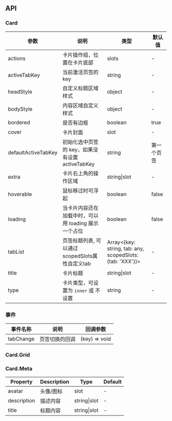 
## API

### Card

| 参数      | 说明 | 类型 | 默认值 |
| ---       | --- | --- | --- |
| actions   | 卡片操作组，位置在卡片底部 |slots | - |
| activeTabKey | 当前激活页签的 key | string | - |
| headStyle | 自定义标题区域样式 | object | - |
| bodyStyle | 内容区域自定义样式 | object | - |
| bordered  | 是否有边框 | boolean | true |
| cover     | 卡片封面 | slot | - |
| defaultActiveTabKey | 初始化选中页签的 key，如果没有设置 activeTabKey | string | 第一个页签 |
| extra     | 卡片右上角的操作区域 | string\|slot | - |
| hoverable | 鼠标移过时可浮起 | boolean | false |
| loading   | 当卡片内容还在加载中时，可以用 loading 展示一个占位 | boolean | false |
| tabList   | 页签标题列表, 可以通过scopedSlots属性自定义tab | Array<{key: string, tab: any, scopedSlots: {tab: 'XXX'}}> | - |
| title     | 卡片标题 | string\|slot | - |
| type      | 卡片类型，可设置为 `inner` 或 不设置 | string | - |

### 事件
| 事件名称 | 说明 | 回调参数 |
| --- | --- | --- |
| tabChange | 页签切换的回调 | (key) => void | - |

### Card.Grid

### Card.Meta

| Property | Description | Type | Default |
| -------- | ----------- | ---- | ------- |
| avatar   | 头像/图标 | slot | - |
| description | 描述内容 | string\|slot | - |
| title | 标题内容 | string\|slot | - |
